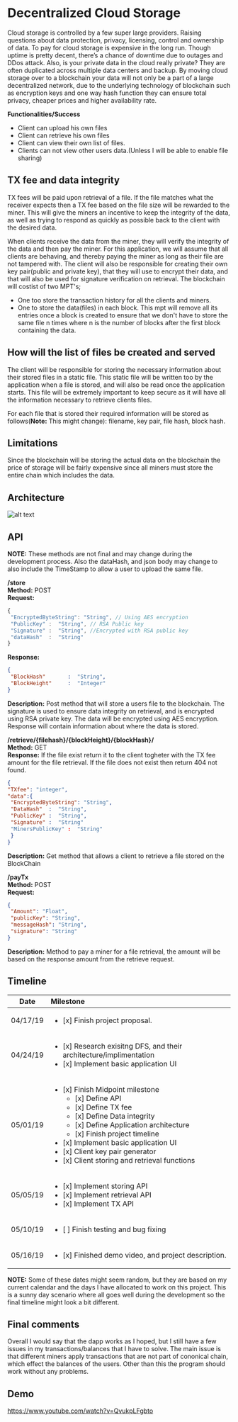 # Decentralized Cloud Storage

Cloud storage is controlled by a few super large providers. Raising questions about data
protection, privacy, licensing, control and ownership of data. To pay for cloud storage is
expensive in the long run. Though uptime is pretty decent, there’s a chance of downtime due to
outages and DDos attack. Also, is your private data in the cloud really private? They are often
duplicated across multiple data centers and backup.
By moving cloud storage over to a blockchain your data will not only be a part of a large
decentralized network, due to the underlying technology of blockchain such as encryption keys
and one way hash function they can ensure total privacy, cheaper prices and higher availability
rate.

**Functionalities/Success**

  * Client can upload his own files
  * Client can retrieve his own files
  * Client can view their own list of files.
  * Clients can not view other users data.(Unless I will be able to enable file
sharing)


## TX fee and data integrity 

TX fees will be paid upon retrieval of a file. If the file matches what the receiver expects then a TX fee based on the file size will be rewarded to the miner. This will give the miners an incentive to keep the integrity of the data, as well as trying to respond as quickly as possible back to the client with the desired data. 

When clients receive the data from the miner, they will verify the integrity of the data and then pay the miner. For this application, we will assume that all clients are behaving, and thereby paying the miner as long as their file are not tampered with. The client will also be responsible for creating their own key pair(public and private key), that they will use to encrypt their data, and that will also be used for signature verification on retrieval. 
The blockchain will costist of two MPT's; 
 * One too store the transaction history for all the clients and miners. 
 * One to store the data(files) in each block. This mpt will remove all its entries once a block is created to ensure that we don't have to store the same file n times where n is the number of blocks after the first block containing the data. 


## How will the list of files be created and served
The client will be responsible for storing the necessary information about their stored files in a static file. This static file will be written too by the application when a file is stored, and will also be read once the application starts. This file will be extremely important to keep secure as it will have all the information necessary to retrieve clients files. 

For each file that is stored their required information will be stored as follows(**Note:** This might change): filename, key pair, file hash, block hash.

## Limitations 

Since the blockchain will be storing the actual data on the blockchain the price of storage will be fairly expensive since all miners must store the entire chain which includes the data. 

## Architecture
![alt text](https://github.com/usfcs686/cs686-blockchain-p3-gudbrandsc/blob/master/img/IMG_9183.jpg "Architecture")

## API 
**NOTE:** These methods are not final and may change during the development process.  Also the dataHash, and json body may change to also include the TimeStamp to allow a user to upload the same file.  

  **/store**  
  **Method:** POST  
  **Request:** 
  ```JavaScript
  {
   "EncryptedByteString": "String", // Using AES encryption
   "PublicKey" :  "String", // RSA Public key
   "Signature" :  "String", //Encrypted with RSA public key 
   "dataHash"  :  "String"
  }
```
  **Response:** 
  ```json
  {
   "BlockHash"       :  "String",
   "BlockHeight"     :  "Integer"
  }
```

  **Description:** Post method that will store a users file to the blockchain. The signature is used to ensure data integrity on retrieval, and is encrypted using RSA private key. The data will be encrypted using AES encryption. Response will contain information about where the data is stored.
 
**/retrieve/{filehash}/{blockHeight}/{blockHash}/**  
**Method:** GET  
**Response:** If the file exist return it to the client togheter with the TX fee amount for the file retrieval. If the file does not exist then return 404 not found.
  ```json
{
"TXfee": "integer",
"data":{
   "EncryptedByteString": "String",
   "DataHash"  :  "String",
   "PublicKey" :  "String",
   "Signature" :  "String"
   "MinersPublicKey" :  "String"
   }
}
```
**Description:** Get method that allows a client to retrieve a file stored on the BlockChain  

**/payTx**  
**Method:** POST  
  **Request:** 
  ```json
  {
   "Amount": "Float",
   "publicKey": "String",
   "messageHash": "String",
   "signature": "String"
  }
```
**Description:** Method to pay a miner for a file retrieval, the amount will be based on the response amount from the retrieve request.



## Timeline

| Date        | Milestone      
| ------------- |:-------------|
| 04/17/19      | <ul><li> [x] Finish project proposal.</li></ul>  |
| 04/24/19      | <ul><li> [x] Research exisitng DFS, and their architecture/implimentation </li><li> [x] Implement basic application UI </li></ul>      | 
| 05/01/19      | <ul><li> [x] Finish Midpoint milestone   <ul><li>[x] Define API</li><li>[x] Define TX fee</li><li>[x] Define Data integrity</li><li>[x] Define Application architecture</li><li>[x] Finish project timeline </li></ul></li><li> [x] Implement basic application UI </li><li> [x] Client key pair generator </li><li> [x] Client storing and retrieval functions </li></ul>      |
| 05/05/19      | <ul><li> [x] Implement storing API </li><li> [x] Implement retrieval API </li><li> [x] Implement TX API </li> </ul> |
| 05/10/19      | <ul><li> [ ] Finish testing and bug fixing </li></ul>      |
| 05/16/19      | <ul><li> [x] Finished demo video, and project description.  </li></ul>      |

**NOTE:** Some of these dates might seem random, but they are based on my current calendar and the days I have allocated to work on this project. This is a sunny day scenario where all goes well during the development so the final timeline might look a bit different.

## Final comments
Overall I would say that the dapp works as I hoped, but I still have a few issues in my transactions/balances that I have to solve. The main issue is that different miners apply transactions that are not part of cononical chain, which effect the balances of the users. Other than this the program should work without any problems. 

## Demo 
https://www.youtube.com/watch?v=QvukpLFgbto
